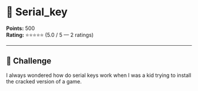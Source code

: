 # 🔐 Serial_key

**Points:** 500  
**Rating:** ⭐⭐⭐⭐⭐ (5.0 / 5 — 2 ratings)  

---

## 📜 Challenge
I always wondered how do serial keys work when I was a kid trying to install the cracked version of a game.
